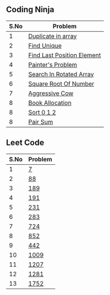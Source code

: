 ## Coding Ninja

| S.No | Problem                                                                                                                                                                                  |
| ---- | ---------------------------------------------------------------------------------------------------------------------------------------------------------------------------------------- |
| 1    | [Duplicate in array](https://github.com/Namansingh03/DSA-with-cpp/blob/main/coding%20ninja%20question/Duplicate_in_array.cpp)|
| 2    | [Find Unique](https://github.com/Namansingh03/DSA-with-cpp/blob/main/coding%20ninja%20question/Find_Unique.cpp)|
| 3    | [Find Last Position Element](https://github.com/Namansingh03/DSA-with-cpp/blob/main/coding%20ninja%20question/First-Last-Position-Element.cpp)|
| 4    | [Painter's Problem](https://github.com/Namansingh03/DSA-with-cpp/blob/main/coding%20ninja%20question/Painter's_problem.cpp)|
| 5    | [Search In Rotated Array](https://github.com/Namansingh03/DSA-with-cpp/blob/main/coding%20ninja%20question/Search-In-Rotated-Sorted-Array.cpp)|
| 6    | [Square Root Of Number](https://github.com/Namansingh03/DSA-with-cpp/blob/main/coding%20ninja%20question/Search-In-Rotated-Sorted-Array.cpp)|
| 7    | [Aggressive Cow](https://github.com/Namansingh03/DSA-with-cpp/blob/main/coding%20ninja%20question/aggressive_cows.cpp)|
| 8    | [Book Allocation](https://github.com/Namansingh03/DSA-with-cpp/blob/main/coding%20ninja%20question/books_allocation.cpp)|
| 8    | [Sort 0 1 2](https://github.com/Namansingh03/DSA-with-cpp/blob/main/coding%20ninja%20question/sort-0-1-2.cpp)|
| 8    | [Pair Sum](https://github.com/Namansingh03/DSA-with-cpp/blob/main/coding%20ninja%20question/pair-sum.cpp)|



## Leet Code
| S.No | Problem                                                                                                                                                                                  |
| ---- | ---------------------------------------------------------------------------------------------------------------------------------------------------------------------------------------- |
| 1    | [7](https://github.com/Namansingh03/DSA-with-cpp/blob/main/leetcode%20question/leetcode-7.cpp)|
| 2    | [88](https://github.com/Namansingh03/DSA-with-cpp/blob/main/leetcode%20question/leetcode-88.cpp)|
| 3    | [189](https://github.com/Namansingh03/DSA-with-cpp/blob/main/leetcode%20question/leetcode-189.cpp)|
| 4    | [191](https://github.com/Namansingh03/DSA-with-cpp/blob/main/leetcode%20question/leetcode-191.cpp)|
| 5    | [231](https://github.com/Namansingh03/DSA-with-cpp/blob/main/leetcode%20question/Leetcode-231.cpp)|
| 6    | [283](https://github.com/Namansingh03/DSA-with-cpp/blob/main/leetcode%20question/leetcode-283.cpp)|
| 7    | [724](https://github.com/Namansingh03/DSA-with-cpp/blob/main/leetcode%20question/leetcode-724.cpp)|
| 8    | [852](https://github.com/Namansingh03/DSA-with-cpp/blob/main/leetcode%20question/leetcode-852.cpp)|
| 9    | [442](https://github.com/Namansingh03/DSA-with-cpp/blob/main/leetcode%20question/leetcode-442.cpp)|
| 10    | [1009](https://github.com/Namansingh03/DSA-with-cpp/blob/main/leetcode%20question/leetcode-1009.cpp)|
| 11    | [1207](https://github.com/Namansingh03/DSA-with-cpp/blob/main/leetcode%20question/leetcode-1207.cpp)|
| 12    | [1281](https://github.com/Namansingh03/DSA-with-cpp/blob/main/leetcode%20question/leetcode-1281.cpp)|
| 13    | [1752](https://github.com/Namansingh03/DSA-with-cpp/blob/main/leetcode%20question/leetcode-1752.cpp)|